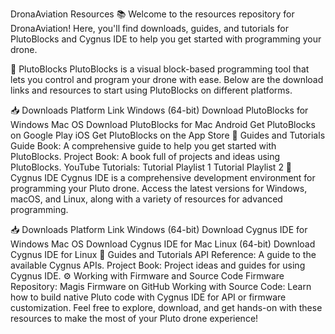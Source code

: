DronaAviation Resources 📚
Welcome to the resources repository for DronaAviation! Here, you'll find downloads, guides, and tutorials for PlutoBlocks and Cygnus IDE to help you get started with programming your drone.

🚀 PlutoBlocks
PlutoBlocks is a visual block-based programming tool that lets you control and program your drone with ease. Below are the download links and resources to start using PlutoBlocks on different platforms.

📥 Downloads
Platform	Link
Windows (64-bit)	Download PlutoBlocks for Windows
Mac OS	Download PlutoBlocks for Mac
Android	Get PlutoBlocks on Google Play
iOS	Get PlutoBlocks on the App Store
📘 Guides and Tutorials
Guide Book: A comprehensive guide to help you get started with PlutoBlocks.
Project Book: A book full of projects and ideas using PlutoBlocks.
YouTube Tutorials:
Tutorial Playlist 1
Tutorial Playlist 2
🌌 Cygnus IDE
Cygnus IDE is a comprehensive development environment for programming your Pluto drone. Access the latest versions for Windows, macOS, and Linux, along with a variety of resources for advanced programming.

📥 Downloads
Platform	Link
Windows (64-bit)	Download Cygnus IDE for Windows
Mac OS	Download Cygnus IDE for Mac
Linux (64-bit)	Download Cygnus IDE for Linux
📘 Guides and Tutorials
API Reference: A guide to the available Cygnus APIs.
Project Book: Project ideas and guides for using Cygnus IDE.
⚙️ Working with Firmware and Source Code
Firmware Repository: Magis Firmware on GitHub
Working with Source Code: Learn how to build native Pluto code with Cygnus IDE for API or firmware customization.
Feel free to explore, download, and get hands-on with these resources to make the most of your Pluto drone experience!
